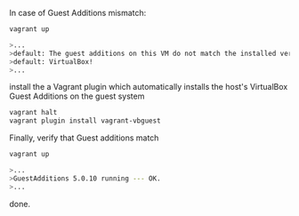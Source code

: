 In case of Guest Additions mismatch:

```bash
vagrant up

>...
>default: The guest additions on this VM do not match the installed version of
>default: VirtualBox!
>...
```

install the a Vagrant plugin which automatically installs the host's VirtualBox Guest Additions on the guest system

```bash
vagrant halt
vagrant plugin install vagrant-vbguest
```

Finally, verify that Guest additions match

```bash
vagrant up

>...
>GuestAdditions 5.0.10 running --- OK.
>...
```
done.
